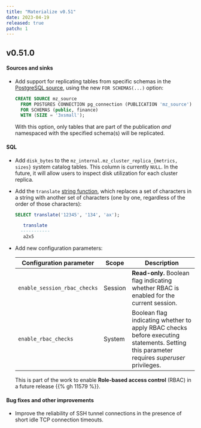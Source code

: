 ```yaml
---
title: "Materialize v0.51"
date: 2023-04-19
released: true
patch: 1
---
```


## v0.51.0

#### Sources and sinks

* Add support for replicating tables from specific schemas in the
  [PostgreSQL source](/sql/create-source/postgres/), using the new `FOR SCHEMAS(...)`
  option:

  ```sql
  CREATE SOURCE mz_source
    FROM POSTGRES CONNECTION pg_connection (PUBLICATION 'mz_source')
    FOR SCHEMAS (public, finance)
    WITH (SIZE = '3xsmall');
  ```

  With this option, only tables that are part of the publication _and_
  namespaced with the specified schema(s) will be replicated.

#### SQL

* Add `disk_bytes` to the `mz_internal.mz_cluster_replica_{metrics, sizes}`
  system catalog tables. This column is currently `NULL`. In the future, it
  will allow users to inspect disk utilization for each cluster replica.

* Add the `translate` [string function](/sql/functions/#string-func), which
  replaces a set of characters in a string with another set of characters
  (one by one, regardless of the order of those characters):

  ```sql
  SELECT translate('12345', '134', 'ax');

	 translate
	-----------
	 a2x5
  ```

* Add new configuration parameters:

  | Configuration parameter      | Scope    | Description                                                                             |
  | ---------------------------- | -------- | --------------------------------------------------------------------------------------- |
  | `enable_session_rbac_checks` | Session  | **Read-only.** Boolean flag indicating whether RBAC is enabled for the current session. |
  | `enable_rbac_checks`         | System   | Boolean flag indicating whether to apply RBAC checks before executing statements. Setting this parameter requires _superuser_ privileges. |

  This is part of the work to enable **Role-based access control** (RBAC) in a
  future release {{% gh 11579 %}}.

#### Bug fixes and other improvements

* Improve the reliability of SSH tunnel connections in the presence of short
  idle TCP connection timeouts.
